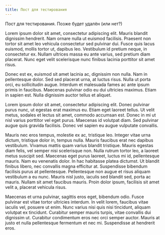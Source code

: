 ```yaml
---
title: Пост для тестирования
---
```

Пост для тестирования. Позже будет удалён (или нет?)

Lorem ipsum dolor sit amet, consectetur adipiscing elit. Mauris blandit dignissim hendrerit. Nam ornare nulla ut euismod facilisis. Praesent non tortor sit amet leo vehicula consectetur sed pulvinar dui. Fusce quis lacus euismod, mollis tortor ut, dapibus leo. Vestibulum id pretium neque, in consectetur ex. Nullam ultrices massa eu ante varius, sed pretium diam placerat. Nunc eget velit scelerisque nunc finibus lacinia porttitor sit amet risus.

Donec est ex, euismod sit amet lacinia ac, dignissim non nulla. Nam in pellentesque dolor. Sed sed placerat urna, at luctus risus. Nulla ut porta orci, eu sollicitudin augue. Interdum et malesuada fames ac ante ipsum primis in faucibus. Maecenas pulvinar odio eu dui ultricies maximus. Etiam in sapien est. Nulla dignissim auctor tellus et aliquet.

Lorem ipsum dolor sit amet, consectetur adipiscing elit. Donec pulvinar purus nunc, ut egestas erat maximus eu. Etiam eget laoreet tellus. Ut velit metus, sodales et lectus sit amet, commodo accumsan est. Donec in mi ut nisl varius porttitor vel eget purus. Maecenas id volutpat diam. Sed pulvinar augue quis gravida facilisis. Donec vel sapien eu augue vulputate convallis.

Mauris nec eros tempus, molestie ex ac, tristique leo. Integer vitae urna dictum, tristique dolor in, tempus nulla. Mauris faucibus erat nec dapibus vestibulum. Vivamus mattis quam varius blandit tristique. Mauris egestas diam felis, vel semper nisi scelerisque non. Nulla rutrum tortor leo, a laoreet metus suscipit sed. Maecenas eget purus laoreet, luctus mi id, pellentesque mauris. Nam eu venenatis dolor. In hac habitasse platea dictumst. Ut blandit finibus libero, nec convallis magna efficitur at. Suspendisse bibendum facilisis purus at pellentesque. Pellentesque non augue et risus aliquam vestibulum a eu nunc. Mauris nisl justo, iaculis sed blandit sed, porta ac mauris. Nullam sit amet faucibus mauris. Proin dolor ipsum, facilisis sit amet velit a, placerat vehicula risus.

Maecenas et urna pulvinar, sagittis eros eget, bibendum odio. Fusce pulvinar est vitae tortor ultricies interdum. In velit lorem, faucibus vitae iaculis vel, posuere ut enim. Nunc varius nisi quis nisi tincidunt, aliquam volutpat ex tincidunt. Curabitur semper mauris turpis, vitae convallis dui dignissim ut. Curabitur condimentum eros nec orci semper auctor. Mauris at justo et nulla pellentesque fermentum et nec mi. Suspendisse at hendrerit eros.

